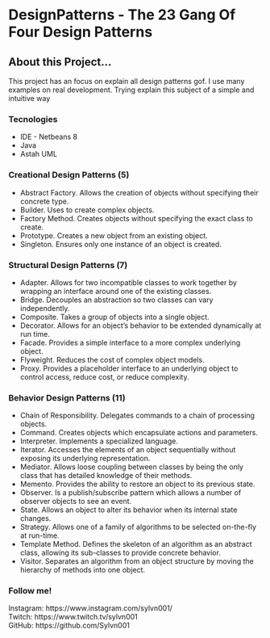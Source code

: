 # DesignPatterns - The 23 Gang Of Four Design Patterns

<h2> About this Project... </h2>

<p> 
  This project has an focus on explain all design patterns gof. I use many examples on real development. Trying explain this subject of a simple and intuitive way
</p>

<h3>Tecnologies </h3>
<ul> 
  <li>IDE - Netbeans 8</li>
  <li>Java </li>
  <li> Astah UML</li>
</ul>

<h3> Creational Design Patterns (5) </h3>
<ul>
  <li> Abstract Factory. Allows the creation of objects without specifying their concrete type. </li>
  <li> Builder. Uses to create complex objects. </li>
  <li> Factory Method. Creates objects without specifying the exact class to create.</li>
  <li> Prototype. Creates a new object from an existing object.</li>
  <li> Singleton. Ensures only one instance of an object is created.</li>
</ul>
<h3> Structural Design Patterns (7) </h3>
<ul>
  <li> Adapter. Allows for two incompatible classes to work together by wrapping an interface around one of the existing classes. </li>
  <li> Bridge. Decouples an abstraction so two classes can vary independently.</li>
  <li> Composite. Takes a group of objects into a single object.</li>
  <li> Decorator. Allows for an object’s behavior to be extended dynamically at run time.</li>
  <li> Facade. Provides a simple interface to a more complex underlying object.</li>
  <li> Flyweight. Reduces the cost of complex object models.</li>
  <li> Proxy. Provides a placeholder interface to an underlying object to control access, reduce cost, or reduce complexity.</li>
</ul>
<h3> Behavior Design Patterns (11) </h3>
<ul>
  <li> Chain of Responsibility. Delegates commands to a chain of processing objects.</li>
   <li> Command. Creates objects which encapsulate actions and parameters.</li>
   <li> Interpreter. Implements a specialized language.</li>
   <li> Iterator. Accesses the elements of an object sequentially without exposing its underlying representation.</li>
   <li> Mediator. Allows loose coupling between classes by being the only class that has detailed knowledge of their methods.</li>
   <li> Memento. Provides the ability to restore an object to its previous state.</li>
   <li> Observer. Is a publish/subscribe pattern which allows a number of observer objects to see an event.</li>
   <li> State. Allows an object to alter its behavior when its internal state changes.</li>
   <li> Strategy. Allows one of a family of algorithms to be selected on-the-fly at run-time.</li>
   <li> Template Method. Defines the skeleton of an algorithm as an abstract class, allowing its sub-classes to provide concrete behavior.</li>
   <li> Visitor. Separates an algorithm from an object structure by moving the hierarchy of methods into one object.</li>
  </ul>
  
  
<h3> Follow me! </h3>
Instagram: https://www.instagram.com/sylvn001/ <br>
Twitch: https://www.twitch.tv/sylvn001 <br>
GitHub: https://github.com/Sylvn001 <br>
